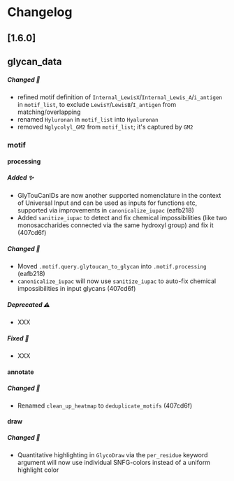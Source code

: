 # Changelog

## [1.6.0]

## glycan_data
##### Changed 🔄
- refined motif definition of `Internal_LewisX`/`Internal_Lewis_A`/`i_antigen` in `motif_list`, to exclude `LewisY`/`LewisB`/`I_antigen` from matching/overlapping
- renamed `Hyluronan` in `motif_list` into `Hyaluronan`
- removed `Nglycolyl_GM2` from `motif_list`; it's captured by `GM2`

### motif
#### processing
##### Added ✨
- GlyTouCanIDs are now another supported nomenclature in the context of Universal Input and can be used as inputs for functions etc, supported via improvements in `canonicalize_iupac` (eafb218)
- Added `sanitize_iupac` to detect and fix chemical impossibilities (like two monosaccharides connected via the same hydroxyl group) and fix it (407cd6f)

##### Changed 🔄
- Moved `.motif.query.glytoucan_to_glycan` into `.motif.processing` (eafb218)
- `canonicalize_iupac` will now use `sanitize_iupac` to auto-fix chemical impossibilities in input glycans (407cd6f)

##### Deprecated ⚠️
- XXX

##### Fixed 🐛
- XXX

#### annotate
##### Changed 🔄
- Renamed `clean_up_heatmap` to `deduplicate_motifs` (407cd6f)

#### draw
##### Changed 🔄
- Quantitative highlighting in `GlycoDraw` via the `per_residue` keyword argument will now use individual SNFG-colors instead of a uniform highlight color